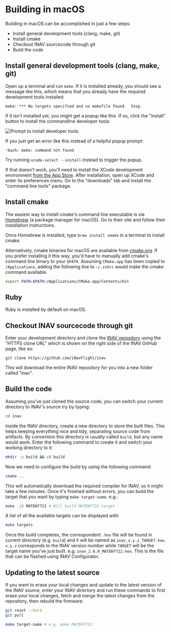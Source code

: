 # Building in macOS

Building in macOS can be accomplished in just a few steps:

* Install general development tools (clang, make, git)
* Install cmake
* Checkout INAV sourcecode through git
* Build the code

## Install general development tools (clang, make, git)

Open up a terminal and run `make`. If it is installed already, you should see a message like this, which means that you
already have the required development tools installed:

```
make: *** No targets specified and no makefile found.  Stop.
```

If it isn't installed yet, you might get a popup like this. If so, click the "install" button to install the commandline
developer tools:

![Prompt to install developer tools](assets/mac-prompt-tools-install.png)

If you just get an error like this instead of a helpful popup prompt:

```
-bash: make: command not found
```

Try running `xcode-select --install` instead to trigger the popup.

If that doesn't work, you'll need to install the XCode development environment [from the App Store][]. After
installation, open up XCode and enter its preferences menu. Go to the "downloads" tab and install the
"command line tools" package.

[from the App Store]: https://itunes.apple.com/us/app/xcode/id497799835

## Install cmake

The easiest way to install cmake's command line executable is via
[Homebrew](https://brew.sh) (a package manager for macOS). Go to their site
and follow their installation instructions.

Once Homebrew is installed, type `brew install cmake` in a terminal to install
cmake.

Alternatively, cmake binaries for macOS are available from
[cmake.org](https://cmake.org/download/). If you prefer installing it this way,
you'd have to manually add cmake's command line binary to your `$PATH`. Assuming
`CMake.app` has been copied to `/Applications`, adding the following line to
`~/.zshrc` would make the cmake command available.

```sh
export PATH=$PATH:/Applications/CMake.app/Contents/bin
```

## Ruby

Ruby is installed by default on macOS.

## Checkout INAV sourcecode through git

Enter your development directory and clone the [INAV repository][] using the "HTTPS clone URL" which is shown on
the right side of the INAV GitHub page, like so:

```
git clone https://github.com/iNavFlight/inav
```

This will download the entire INAV repository for you into a new folder called "inav".

[INAV repository]: https://github.com/iNavFlight/inav.git

## Build the code

Assuming you've just cloned the source code, you can switch your current
directory to INAV's source try by typing:

```sh
cd inav
```

Inside the INAV directory, create a new directory to store the built files. This
helps keeping everything nice and tidy, separating source code from artifacts. By
convention this directory is usually called `build`, but any name would work. Enter
the following command to create it and switch your working directory to it:

```sh
mkdir -p build && cd build
```

Now we need to configure the build by using the following command:

```sh
cmake ..
```

This will automatically download the required compiler for INAV, so it
might take a few minutes. Once it's finished without errors, you can
build the target that you want by typing `make target-name`. e.g.:

```sh
make -j8 MATEKF722 # Will build MATEKF722 target
```

A list of all the available targets can be displayed with:

```sh
make targets
```

Once the build completes, the correspondent `.hex` file will be found
in current directory (e.g. `build`) and it will be named as
`inav_x.y.z_TARGET.hex`. `x.y.z` corresponds to the INAV version number
while `TARGET` will be the target name you've just built. e.g.
`inav_2.6.0_MATEKF722.hex`. This is the file that can be flashed using
INAV Configurator.

## Updating to the latest source

If you want to erase your local changes and update to the latest version of the INAV source, enter your
INAV directory and run these commands to first erase your local changes, fetch and merge the latest
changes from the repository, then rebuild the firmware:

```sh
git reset --hard
git pull

make target-name # e.g. make MATEKF722
```
